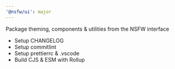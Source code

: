 ```yaml
---
'@nsfw/ui': major
---
```


Package theming, components & utilities from the NSFW interface

- Setup CHANGELOG
- Setup commitlint
- Setup prettierrc & .vscode
- Build CJS & ESM with Rollup
